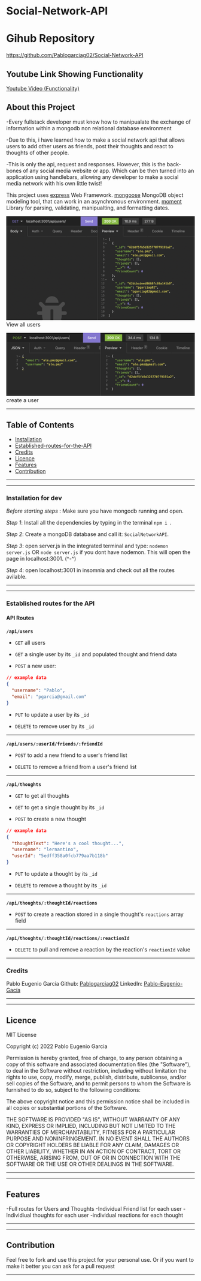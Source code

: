 # Social-Network-API

# Gihub Repository
https://github.com/Pablogarciag02/Social-Network-API

## Youtube Link Showing Functionality
[Youtube Video (Functionality)](https://tech-blog-adineradomx.herokuapp.com/)
## About this Project
-Every fullstack developer must know how to manipualate the exchange of information within a mongodb non relational database environment

-Due to this, i have learned how to make a social network api that allows users to add other users as friends, post their thoughts and react to thoughts of other people.

-This is only the api, request and responses. However, this is the back-bones of any social media website or app. Which can be then turned into an application using handlebars, allowing any developer to make a social media network with his own little twist!

This project uses
[express](https://www.npmjs.com/package/express) Web Framework.
[mongoose](https://www.npmjs.com/package/mongoose) MongoDB object modeling tool, that can work in an asynchronous environment.
[moment](https://www.npmjs.com/package/moment) Library for parsing, validating, manipualting, and formatting dates.




![Example](/Assets/Example1.png)
View all users

![Example2](/Assets/Example2.png)
create a user 

---
## Table of Contents
- [Installation](###installation-for-dev)
- [Established-routes-for-the-API](#established-routes-for-the-api)
- [Credits](#credits)
- [Licence](#licence)
- [Features](#features)
- [Contribution](#contribution)

---


---
### Installation for dev
*Before starting steps* : Make sure you have mongodb running and open.

*Step 1*: Install all the dependencies by typing in the terminal `npm i `.

*Step 2*: Create a mongoDB database and call it: `SocialNetworkAPI`.

*Step 3*:  open server.js in the integrated terminal and type: `nodemon server.js` OR `node server.js` if you dont have nodemon. This will open the page in localhost:3001. (^-^)

*Step 4*: open localhost:3001 in insomnia and check out all the routes avilable.

---

---
### Established routes for the API
#### API Routes

**`/api/users`**

* `GET` all users 

* `GET` a single user by its `_id` and populated thought and friend data

* `POST` a new user:

```json
// example data
{
  "username": "Pablo",
  "email": "pgarcia@gmail.com"
}
```

* `PUT` to update a user by its `_id`

* `DELETE` to remove user by its `_id`

---

**`/api/users/:userId/friends/:friendId`**

* `POST` to add a new friend to a user's friend list

* `DELETE` to remove a friend from a user's friend list

---

**`/api/thoughts`**

* `GET` to get all thoughts

* `GET` to get a single thought by its `_id`

* `POST` to create a new thought

```json
// example data
{
  "thoughtText": "Here's a cool thought...",
  "username": "lernantino",
  "userId": "5edff358a0fcb779aa7b118b"
}
```

* `PUT` to update a thought by its `_id`

* `DELETE` to remove a thought by its `_id`

---

**`/api/thoughts/:thoughtId/reactions`**

* `POST` to create a reaction stored in a single thought's `reactions` array field

---

**`/api/thoughts/:thoughtId/reactions/:reactionId`**

* `DELETE` to pull and remove a reaction by the reaction's `reactionId` value

---
### Credits
Pablo Eugenio Garcia
Github: [Pablogarciag02](https://github.com/Pablogarciag02)
LinkedIn: [Pablo-Eugenio-Gacía](https://www.linkedin.com/in/pablo-garc%C3%ADa-08842621b/)

---

---
## Licence
MIT License

Copyright (c) 2022 Pablo Eugenio Garcia

Permission is hereby granted, free of charge, to any person obtaining a copy
of this software and associated documentation files (the "Software"), to deal
in the Software without restriction, including without limitation the rights
to use, copy, modify, merge, publish, distribute, sublicense, and/or sell
copies of the Software, and to permit persons to whom the Software is
furnished to do so, subject to the following conditions:

The above copyright notice and this permission notice shall be included in all
copies or substantial portions of the Software.

THE SOFTWARE IS PROVIDED "AS IS", WITHOUT WARRANTY OF ANY KIND, EXPRESS OR
IMPLIED, INCLUDING BUT NOT LIMITED TO THE WARRANTIES OF MERCHANTABILITY,
FITNESS FOR A PARTICULAR PURPOSE AND NONINFRINGEMENT. IN NO EVENT SHALL THE
AUTHORS OR COPYRIGHT HOLDERS BE LIABLE FOR ANY CLAIM, DAMAGES OR OTHER
LIABILITY, WHETHER IN AN ACTION OF CONTRACT, TORT OR OTHERWISE, ARISING FROM,
OUT OF OR IN CONNECTION WITH THE SOFTWARE OR THE USE OR OTHER DEALINGS IN THE
SOFTWARE.

---

---
## Features
-Full routes for Users and Thoughts
-Individual Friend list for each user
-Individiual thoughts for each user
-individual reactions for each thought

---

---
## Contribution
Feel free to fork and use this project for your personal use. Or if you want to make it better you can ask for a pull request 

---